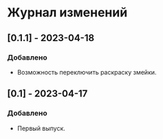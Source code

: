 # Журнал изменений

## [0.1.1] - 2023-04-18

### Добавлено

- Возможность переключить раскраску змейки.

## [0.1] - 2023-04-17

### Добавлено

- Первый выпуск.
